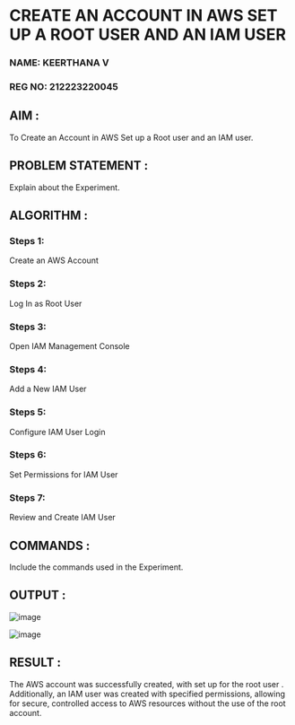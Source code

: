 # CREATE AN  ACCOUNT IN AWS SET UP A ROOT USER AND AN IAM USER 
### NAME: KEERTHANA V
### REG NO: 212223220045
## AIM :
  To Create an Account in AWS Set up a Root user and an IAM user.
## PROBLEM STATEMENT :
  Explain about the Experiment.

## ALGORITHM :
 ### Steps 1:
 Create an AWS Account
 ### Steps 2:
 Log In as Root User
 ### Steps 3:
 Open IAM Management Console
 ### Steps 4:
 Add a New IAM User
 ### Steps 5:
 Configure IAM User Login
 ### Steps 6:
 Set Permissions for IAM User
 ### Steps 7:
 Review and Create IAM User
## COMMANDS :
Include the commands used in the Experiment.

## OUTPUT :
![image](https://github.com/user-attachments/assets/6711fd56-2361-4a09-9d23-a91d95deef35)


![image](https://github.com/user-attachments/assets/f9e089c2-ab1c-49b5-8fc7-577c4af5568c)


## RESULT :
The AWS account was successfully created, with set up for the root user . Additionally, an IAM user was created with specified permissions, allowing for secure, controlled access to AWS resources without the use of the root account.

  



